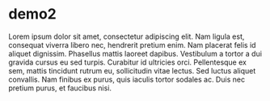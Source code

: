 demo2
=====

Lorem ipsum dolor sit amet, consectetur adipiscing elit. Nam ligula est, consequat viverra libero nec, hendrerit pretium enim. Nam placerat felis id aliquet dignissim. Phasellus mattis laoreet dapibus. Vestibulum a tortor a dui gravida cursus eu sed turpis. Curabitur id ultricies orci. Pellentesque ex sem, mattis tincidunt rutrum eu, sollicitudin vitae lectus. Sed luctus aliquet convallis. Nam finibus ex purus, quis iaculis tortor sodales ac. Duis nec pretium purus, et faucibus nisi.
